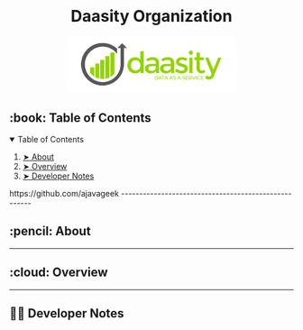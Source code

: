 <div id="top"></div>

<!-- PROJECT LOGO -->
<br />
<div align="center">
  <h1 align="center">Daasity Organization</h1>

  <p align="center">
  </p>

  <img src="../../images/daasity_full_logo_on_white_with_tag.png" alt="Daasity Logo" width="300">
</div>

<!-- PROJECT SHIELDS -->


<!-- TABLE OF CONTENTS -->
<h2 id="table-of-contents"> :book: Table of Contents</h2>

<details open="open">
  <summary>Table of Contents</summary>
  <ol>
    <li><a href="#about-the-project"> ➤ About</a></li>
    <li><a href="#overview"> ➤ Overview</a></li>
    <li><a href="#developer_notes"> ➤ Developer Notes </a></li>
  </ol>
</details>
https://github.com/ajavageek
-----------------------------------------------------

<!-- ABOUT THE PROJECT -->
<h2 id="about-the-project"> :pencil: About</h2>

<p align="justify">
</p>

-----------------------------------------------------

<!-- OVERVIEW -->
<h2 id="overview"> :cloud: Overview</h2>

<p align="justify">
</p>

-----------------------------------------------------

<!-- DEVELOPER NOTES -->
<h2 id="developer_notes"> 👨‍💻 Developer Notes</h2>
